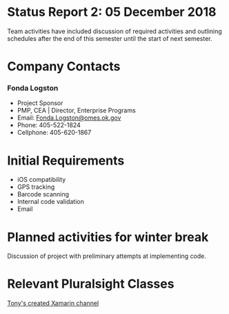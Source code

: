 # Status Report 2: 05 December 2018
Team activities have included discussion of required activities and outlining schedules after the end of this semester until the start of next semester.

# Company Contacts
### Fonda Logston
* Project Sponsor
* PMP, CEA | Director, Enterprise Programs
* Email: Fonda.Logston@omes.ok.gov
* Phone: 405-522-1824
* Cellphone: 405-620-1867

# Initial Requirements
* iOS compatibility
* GPS tracking
* Barcode scanning
* Internal code validation
* Email

# Planned activities for winter break
Discussion of project with preliminary attempts at implementing code.

# Relevant Pluralsight Classes
[Tony's created Xamarin channel](https://app.pluralsight.com/channels/details/fa35a1ca-583c-46dd-b7ce-7cb30974f793?s=1)

